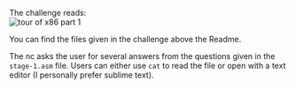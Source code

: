 The challenge reads:  
![tour of x86 part 1](https://user-images.githubusercontent.com/41026969/50127555-a7079d00-023f-11e9-922f-d5880475e4fe.png)

You can find the files given in the challenge above the Readme.  

The nc asks the user for several answers from the questions given in the ```stage-1.asm``` file. Users can either use ```cat```  to read the file or open with a text editor (I personally prefer sublime text).

